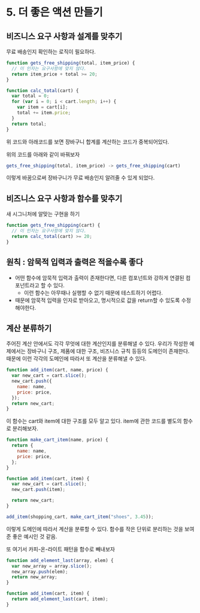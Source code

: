 # 5. 더 좋은 액션 만들기

## 비즈니스 요구 사항과 설계를 맞추기

무료 배송인지 확인하는 로직이 필요하다.

```javascript
function gets_free_shipping(total, item_price) {
  // 이 인자는 요구사항에 맞지 않다.
  return item_price + total >= 20;
}
```

```javascript
function calc_total(cart) {
  var total = 0;
  for (var i = 0; i < cart.length; i++) {
    var item = cart[i];
    total += item.price;
  }
  return total;
}
```

위 코드와 아래코드를 보면 장바구니 합계를 계산하는 코드가 중복되어있다.

위의 코드를 아래와 같이 바꿔보자

```javascript
gets_free_shipping(total, item_price) -> gets_free_shipping(cart)
```

이렇게 바꿈으로써 장바구니가 무료 배송인지 알려줄 수 있게 되었다.

## 비즈니스 요구 사항과 함수를 맞추기

새 시그니처에 알맞는 구현을 하기

```javascript
function gets_free_shipping(cart) {
  // 이 인자는 요구사항에 맞지 않다.
  return calc_total(cart) >= 20;
}
```

## 원칙 : 암묵적 입력과 출력은 적을수록 좋다

- 어떤 함수에 암묵적 입력과 출력이 존재한다면, 다른 컴포넌트와 강하게 연결된 컴포넌트라고 할 수 있다.
  - 이런 함수는 아무때나 실행할 수 없기 때문에 테스트하기 어렵다.
- 때문에 암묵적 입력을 인자로 받아오고, 명시적으로 값을 return할 수 있도록 수정해야한다.

## 계산 분류하기

주어진 계산 안에서도 각각 무엇에 대한 계산인지를 분류해낼 수 있다. 우리가 작성한 예제에서는 장바구니 구조, 제품에 대한 구조, 비즈니스 규칙 등등의 도메인이 존재한다. 때문에 이런 각각의 도메인에 따라서 또 계산을 분류해낼 수 있다.

```javascript
function add_item(cart, name, price) {
  var new_cart = cart.slice();
  new_cart.push({
    name: name,
    price: price,
  });
  return new_cart;
}
```

이 함수는 cart와 item에 대한 구조를 모두 알고 있다. item에 관한 코드를 별도의 함수로 분리해보자.

```javascript
function make_cart_item(name, price) {
  return {
    name: name,
    price: price,
  };
}
```

```javascript
function add_item(cart, item) {
  var new_cart = cart.slice();
  new_cart.push(item);

  return new_cart;
}

add_item(shopping_cart, make_cart_item("shoes", 3.45));
```

이렇게 도메인에 따라서 계산을 분류할 수 있다.
함수를 작은 단위로 분리하는 것을 보여준 좋은 예시인 것 같음.

또 여기서 카피-온-라이트 패턴을 함수로 빼내보자

```javascript
function add_element_last(array, elem) {
  var new_array = array.slice();
  new_array.push(elem);
  return new_array;
}

function add_item(cart, item) {
  return add_element_last(cart, item);
}
```
